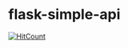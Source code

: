 # flask-simple-api

[![HitCount](http://hits.dwyl.io/teamtact/https://github.com/teamtact/flask-simple-api.svg)](http://hits.dwyl.io/teamtact/https://github.com/teamtact/flask-simple-api)

